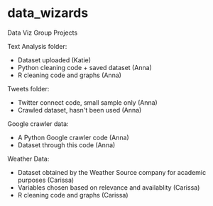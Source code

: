 # data_wizards
Data Viz Group Projects

Text Analysis folder: 
- Dataset uploaded (Katie)
- Python cleaning code + saved dataset (Anna)
- R cleaning code and graphs (Anna)

Tweets folder:
- Twitter connect code, small sample only (Anna)
- Crawled dataset, hasn't been used (Anna)

Google crawler data: 
- A Python Google crawler code (Anna)
- Dataset through this code (Anna)

Weather Data:
- Dataset obtained by the Weather Source company for academic purposes (Carissa)
- Variables chosen based on relevance and availablity (Carissa)
- R cleaning code and graphs (Carissa)

